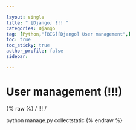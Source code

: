 ```yaml
---

layout: single
title: " [Django] !!! "
categories: Django
tag: [Python,"[BIG][Django] User management",]
toc: true
toc_sticky: true
author_profile: false
sidebar:

---
```

# User management (!!!)
{% raw %}
/ !!! /

python manage.py collectstatic 
{% endraw %}
